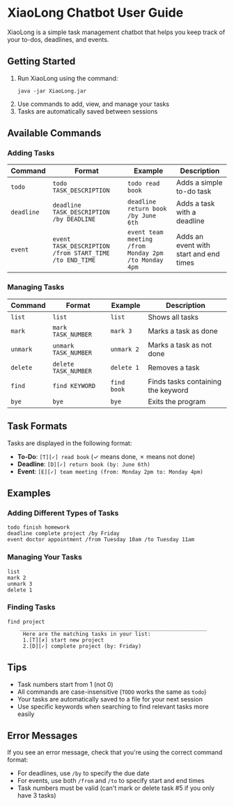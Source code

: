 # XiaoLong Chatbot User Guide

XiaoLong is a simple task management chatbot that helps you keep track of your to-dos, deadlines, and events.

## Getting Started

1. Run XiaoLong using the command:
   ```
   java -jar XiaoLong.jar
   ```
2. Use commands to add, view, and manage your tasks
3. Tasks are automatically saved between sessions

## Available Commands

### Adding Tasks

| Command | Format | Example | Description |
|---------|--------|---------|-------------|
| `todo` | `todo TASK_DESCRIPTION` | `todo read book` | Adds a simple to-do task |
| `deadline` | `deadline TASK_DESCRIPTION /by DEADLINE` | `deadline return book /by June 6th` | Adds a task with a deadline |
| `event` | `event TASK_DESCRIPTION /from START_TIME /to END_TIME` | `event team meeting /from Monday 2pm /to Monday 4pm` | Adds an event with start and end times |

### Managing Tasks

| Command | Format | Example | Description |
|---------|--------|---------|-------------|
| `list` | `list` | `list` | Shows all tasks |
| `mark` | `mark TASK_NUMBER` | `mark 3` | Marks a task as done |
| `unmark` | `unmark TASK_NUMBER` | `unmark 2` | Marks a task as not done |
| `delete` | `delete TASK_NUMBER` | `delete 1` | Removes a task |
| `find` | `find KEYWORD` | `find book` | Finds tasks containing the keyword |
| `bye` | `bye` | `bye` | Exits the program |

## Task Formats

Tasks are displayed in the following format:

- **To-Do**: `[T][✓] read book` (✓ means done, ✗ means not done)
- **Deadline**: `[D][✓] return book (by: June 6th)`
- **Event**: `[E][✓] team meeting (from: Monday 2pm to: Monday 4pm)`

## Examples

### Adding Different Types of Tasks

```
todo finish homework
deadline complete project /by Friday
event doctor appointment /from Tuesday 10am /to Tuesday 11am
```

### Managing Your Tasks

```
list
mark 2
unmark 3
delete 1
```

### Finding Tasks

```
find project
    ____________________________________________________________
     Here are the matching tasks in your list:
     1.[T][✗] start new project
     2.[D][✓] complete project (by: Friday)
```

## Tips

- Task numbers start from 1 (not 0)
- All commands are case-insensitive (`TODO` works the same as `todo`)
- Your tasks are automatically saved to a file for your next session
- Use specific keywords when searching to find relevant tasks more easily

## Error Messages

If you see an error message, check that you're using the correct command format:

- For deadlines, use `/by` to specify the due date
- For events, use both `/from` and `/to` to specify start and end times
- Task numbers must be valid (can't mark or delete task #5 if you only have 3 tasks)
